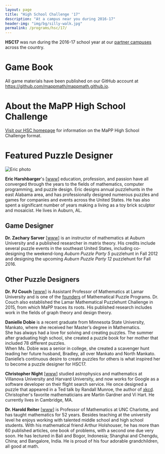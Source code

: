 ```yaml
---
layout: page
title: "High School Challenge '17"
description: "At a campus near you during 2016-17"
header-img: "img/bg/silly-walk.jpg"
permalink: /programs/hsc/17/
---
```


**HSC17** was run during the
2016-17 school year at our [partner campuses](/campuses/) across the country.

# Game Book

All game materials have been published on our GitHub account at
<https://github.com/mappmath/mappmath.github.io>.

# About the MaPP High School Challenge

[Visit our HSC homepage](/programs/hsc/) for information on the MaPP
High School Challenge format.

# Featured Puzzle Designer

![Eric photo](http://www.ericharshbarger.org/images/ech2.jpg)

**Eric Harshbarger**'s [[www][harshbarger www]]
education, profession, and passion have all converged
through the years to the fields of mathematics, computer programming,
and puzzle design. Eric designs annual puzzlehunts in the east Alabama
area, and has professionally designed numerous
puzzles and games for companies and events
across the United States. He has also spent a significant number of years
making a living as a toy brick sculptor and mosaicist. He lives in
Auburn, AL.

[harshbarger www]: http://www.ericharshbarger.com

## Game Designer

**Dr. Zachary Sarver** [[www][sarver www]]
is an instructor of mathematics at Auburn University
and a published researcher in matrix theory.
His credits include several puzzle events in the southeast United States,
including co-designing the weekend-long
*Auburn Puzzle Party 5* puzzlehunt in Fall 2012 and designing the
upcoming *Auburn Puzzle Party 12* puzzlehunt for Fall 2016.

[sarver www]: http://zacksarver.rocks

## Other Puzzle Designers

**Dr. PJ Couch** [[www][couch www]]
is Assistant Professor of Mathematics at Lamar University
and is one of the [founders][people] of Mathematical Puzzle Programs.
Dr. Couch also established the Lamar Mathematical Puzzlehunt Challenge
in 2015, from which MaPP traces its roots. His published research includes
work in the fields of graph theory
and design theory.

[couch www]: http://pjcou.ch/
[people]: /about/people/

**Danielle Dobie** is a recent graduate from Minnesota State University,
Mankato, where she received her Master’s degree in Mathematics.  
She has always had a love for solving and creating puzzles.  The summer
after graduating high school, she created a puzzle book for her
mother that included 78 different puzzles.  
When Ms. Dobie was a senior in college, she created a
scavenger hunt leading her future husband, Bradley, all over Mankato and North
Mankato.  Danielle’s continuous desire to create puzzles for others is what
inspired her to become a puzzle designer for HSC17.

**Christopher Night** [[www][night www]] studied astrophysics and mathematics at Villanova
University and Harvard University, and now works for Google as a software developer
on their flight search service. He once designed a puzzle that appeared in a
Ted talk by Randall Munroe, the author of [xkcd][xkcd]. Christopher's favorite
mathematicians are Martin Gardner and Vi Hart. He currently lives in Cambridge, MA.

[night www]: http://christophernight.net/
[xkcd]: http://www.xkcd.com/

**Dr. Harold Reiter** [[www][reiter www]] is Professor of Mathematics
at UNC Charlotte, and
has taught mathematics for 52 years. Besides teaching at the university level
he enjoys working with talented middle school and high school students. With
his mathematical friend Arthur Holshouser, he has more than 60 published
articles, one book of problems, with a second one due very soon. He has
lectured in Bali and Bogor, Indonesia; Shanghai and Chengdu, China; and
Bangalore, India. He is proud of his four adorable grandchildren, all good at
math.

[reiter www]: http://math2.uncc.edu/~hbreiter/
